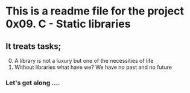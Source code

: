 # This is a readme file for the project 0x09. C - Static libraries
## It treats tasks;
0. A library is not a luxury but one of the necessities of life
1. Without libraries what have we? We have no past and no future

### Let's get along ....
